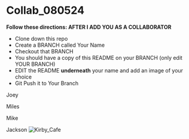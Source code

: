 # Collab_080524

<b>Follow these directions: AFTER I ADD YOU AS A COLLABORATOR</b>

- Clone down this repo
- Create a BRANCH called Your Name
- Checkout that BRANCH
- You should have a copy of this README on your BRANCH (only edit YOUR BRANCH)
- EDIT the README <b>underneath</b> your name and add an image of your choice
- Git Push it to Your Branch


Joey




Miles




Mike





Jackson
![Kirby_Cafe](https://scontent.fphl1-1.fna.fbcdn.net/v/t39.30808-6/358425271_6363910547011074_5781291568439965650_n.jpg?_nc_cat=105&ccb=1-7&_nc_sid=127cfc&_nc_ohc=OwI9vm3J46UQ7kNvgHSm08w&_nc_ht=scontent.fphl1-1.fna&oh=00_AYDX3WCBpA1KYT4AXyA1F2YCqESDtqC-0vRoHK8rhZbf3g&oe=66B845DF)